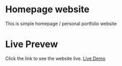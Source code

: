 # Homepage website

This is simple homepage / personal portfolio website

# Live Prevew

Click the link to see the website live. [Live Demo](https://knowme777.github.io/homepage/)
